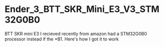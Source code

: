# Ender_3_BTT_SKR_Mini_E3_V3_STM32G0B0
BTT SKR mini E3 I recieved recently from amazon had a STM32G0B0 processor instead if the *B1. Here's how I got it to work

